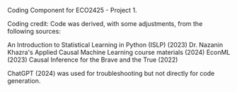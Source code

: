 Coding Component for ECO2425 - Project 1.

Coding credit:
Code was derived, with some adjustments, from the following sources:

An Introduction to Statistical Learning in Python (ISLP) (2023)
Dr. Nazanin Khazra's Applied Causal Machine Learning course materials (2024)
EconML (2023)
Causal Inference for the Brave and the True (2022)

ChatGPT (2024) was used for troubleshooting but not directly for code generation.
